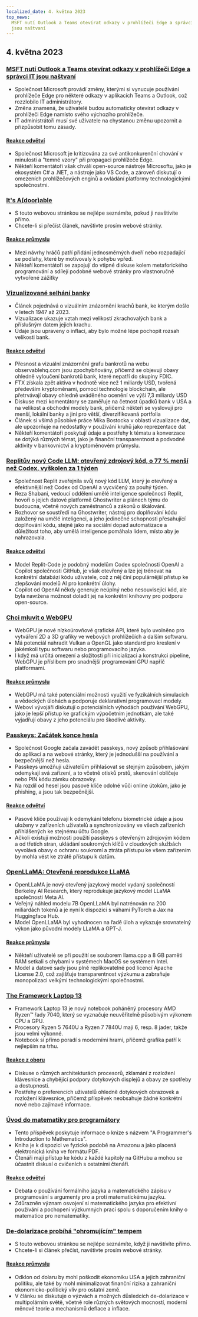 ```yaml
---
localized_date: 4. května 2023
top_news:
  MSFT nutí Outlook a Teams otevírat odkazy v prohlížeči Edge a správci IT
  jsou naštvaní
---
```




## 4. května 2023

### [MSFT nutí Outlook a Teams otevírat odkazy v prohlížeči Edge a správci IT jsou naštvaní](https://www.theverge.com/2023/5/3/23709297/microsoft-edge-force-outlook-teams-web-links-open)

- Společnost Microsoft provádí změny, kterými si vynucuje používání prohlížeče Edge pro některé odkazy v aplikacích Teams a Outlook, což rozzlobilo IT administrátory.
- Změna znamená, že uživatelé budou automaticky otevírat odkazy v prohlížeči Edge namísto svého výchozího prohlížeče.
- IT administrátoři musí své uživatele na chystanou změnu upozornit a přizpůsobit tomu zásady.

#### [Reakce odvětví](http://news.ycombinator.com/item?id=35800158)

- Společnost Microsoft je kritizována za své antikonkurenční chování v minulosti a "temné vzory" při propagaci prohlížeče Edge.
- Někteří komentátoři však chválí open-source nástroje Microsoftu, jako je ekosystém C# a .NET, a nástroje jako VS Code, a zároveň diskutují o omezeních prohlížečových enginů a ovládání platformy technologickými společnostmi.

### [It's A(door)able](https://ncase.me/door/)

- S touto webovou stránkou se nejlépe seznámíte, pokud ji navštívíte přímo.
- Chcete-li si přečíst článek, navštivte prosím webové stránky.

#### [Reakce průmyslu](http://news.ycombinator.com/item?id=35800492)

- Mezi návrhy hráčů patří přidání jednosměrných dveří nebo rozpadající se podlahy, které by motivovaly k pohybu vpřed.
- Někteří komentátoři se zapojují do vtipné diskuse kolem metaforického programování a sdílejí podobné webové stránky pro vlastnoručně vytvořené zážitky

### [Vizualizované selhání banky](https://observablehq.com/@mbostock/bank-failures)

- Článek pojednává o vizuálním znázornění krachů bank, ke kterým došlo v letech 1947 až 2023.
- Vizualizace ukazuje vztah mezi velikostí zkrachovalých bank a příslušným datem jejich krachu.
- Údaje jsou upraveny o inflaci, aby bylo možné lépe pochopit rozsah velikosti bank.

#### [Reakce odvětví](http://news.ycombinator.com/item?id=35795975)

- Přesnost a vizuální znázornění grafu bankrotů na webu observablehq.com jsou zpochybňovány, přičemž se objevují obavy ohledně vyloučení bankrotů bank, které nepatří do skupiny FDIC.
- FTX získala zpět aktiva v hodnotě více než 1 miliardy USD, tvořená především kryptoměnami, pomocí technologie blockchain, ale přetrvávají obavy ohledně uváděného ocenění ve výši 7,3 miliardy USD
- Diskuse mezi komentátory se zaměřuje na četnost úpadků bank v USA a na velikost a obchodní modely bank, přičemž někteří se vyslovují pro menší, lokální banky a jiní pro větší, diverzifikovaná portfolia
- Článek si všímá působivé práce Mika Bostocka v oblasti vizualizace dat, ale upozorňuje na nedostatky v používání kruhů jako reprezentace dat
- Někteří komentátoři poskytují údaje a postřehy k tématu a konverzace se dotýká různých témat, jako je finanční transparentnost a podvodné aktivity v bankovnictví a kryptoměnovém průmyslu.

### [Replitův nový Code LLM: otevřený zdrojový kód, o 77 % menší než Codex, vyškolen za 1 týden](https://www.latent.space/p/reza-shabani#details)

- Společnost Replit zveřejnila svůj nový kód LLM, který je otevřený a efektivnější než Codex od OpenAI a vycvičený za pouhý týden.
- Reza Shabani, vedoucí oddělení umělé inteligence společnosti Replit, hovoří o jejich datové platformě Ghostwriter a plánech týmu do budoucna, včetně nových zaměstnanců a zákonů o škálování.
- Rozhovor se soustředí na Ghostwriter, nástroj pro doplňování kódu založený na umělé inteligenci, a jeho jedinečné schopnosti přesahující doplňování kódu, stejně jako na sociální dopad automatizace a důležitost toho, aby umělá inteligence pomáhala lidem, místo aby je nahrazovala.

#### [Reakce odvětví](http://news.ycombinator.com/item?id=35803435)

- Model Replit-Code je podobný modelům Codex společnosti OpenAI a Copilot společnosti GitHub, je však otevřený a lze jej trénovat na konkrétní databázi kódu uživatele, což z něj činí populárnější přístup ke zlepšování modelů AI pro konkrétní úlohy.
- Copilot od OpenAI někdy generuje neúplný nebo nesouvisející kód, ale byla navržena možnost doladit jej na konkrétní knihovny pro podporu open-source.

### [Chci mluvit o WebGPU](https://cohost.org/mcc/post/1406157-i-want-to-talk-about-webgpu)

- WebGPU je nové nízkoúrovňové grafické API, které bylo uvolněno pro vytváření 2D a 3D grafiky ve webových prohlížečích a dalším softwaru.
- Má potenciál nahradit Vulkan a OpenGL jako standard pro kreslení v jakémkoli typu softwaru nebo programovacího jazyka.
- I když má určitá omezení a složitosti při inicializaci a konstrukci pipeline, WebGPU je příslibem pro snadnější programování GPU napříč platformami.

#### [Reakce průmyslu](http://news.ycombinator.com/item?id=35800988)

- WebGPU má také potenciální možnosti využití ve fyzikálních simulacích a vědeckých úlohách a podporuje deklarativní programovací modely.
- Weboví vývojáři diskutují o potenciálních výhodách používání WebGPU, jako je lepší přístup ke grafickým výpočetním jednotkám, ale také vyjadřují obavy z jeho potenciálu pro škodlivé aktivity.

### [Passkeys: Začátek konce hesla](https://blog.google/technology/safety-security/the-beginning-of-the-end-of-the-password/)

- Společnost Google začala zavádět passkeys, nový způsob přihlašování do aplikací a na webové stránky, který je jednodušší na používání a bezpečnější než hesla.
- Passkeys umožňují uživatelům přihlašovat se stejným způsobem, jakým odemykají svá zařízení, a to včetně otisků prstů, skenování obličeje nebo PIN kódu zámku obrazovky.
- Na rozdíl od hesel jsou pasové klíče odolné vůči online útokům, jako je phishing, a jsou tak bezpečnější.

#### [Reakce odvětví](http://news.ycombinator.com/item?id=35801392)

- Pasové klíče používají k odemykání telefonu biometrické údaje a jsou uloženy v zařízeních uživatelů a synchronizovány ve všech zařízeních přihlášených ke stejnému účtu Google.
- Ačkoli existují možnosti použití passkeys s otevřeným zdrojovým kódem a od třetích stran, ukládání soukromých klíčů v cloudových službách vyvolává obavy o ochranu soukromí a ztráta přístupu ke všem zařízením by mohla vést ke ztrátě přístupu k datům.

### [OpenLLaMA: Otevřená reprodukce LLaMA](https://github.com/openlm-research/open_llama)

- OpenLLaMA je nový otevřený jazykový model vydaný společností Berkeley AI Research, který reprodukuje jazykový model LLaMA společnosti Meta AI.
- Veřejný náhled modelu 7B OpenLLaMA byl natrénován na 200 miliardách tokenů a je nyní k dispozici s váhami PyTorch a Jax na Huggingface Hub.
- Model OpenLLaMA byl vyhodnocen na řadě úloh a vykazuje srovnatelný výkon jako původní modely LLaMA a GPT-J.

#### [Reakce průmyslu](http://news.ycombinator.com/item?id=35798888)

- Někteří uživatelé se při použití se souborem llama.cpp a 8 GB paměti RAM setkali s chybami v systémech MacOS se systémem Intel.
- Model a datové sady jsou plně replikovatelné pod licencí Apache License 2.0, což zajišťuje transparentnost výzkumu a zabraňuje monopolizaci velkými technologickými společnostmi.

### [The Framework Laptop 13](https://frame.work/blog/announcing-the-framework-laptop-13-powered-by-amd-ryzen)

- Framework Laptop 13 je nový notebook poháněný procesory AMD Ryzen™ řady 7040, který se vyznačuje neuvěřitelně působivým výkonem CPU a GPU.
- Procesory Ryzen 5 7640U a Ryzen 7 7840U mají 6, resp. 8 jader, takže jsou velmi výkonné.
- Notebook si přímo poradí s moderními hrami, přičemž grafika patří k nejlepším na trhu.

#### [Reakce z oboru](http://news.ycombinator.com/item?id=35802210)

- Diskuse o různých architekturách procesorů, zklamání z rozložení klávesnice a chybějící podpory dotykových displejů a obavy ze spotřeby a dostupnosti.
- Postřehy o preferencích uživatelů ohledně dotykových obrazovek a rozložení klávesnice, přičemž příspěvek neobsahuje žádné konkrétní nové nebo zajímavé informace.

### [Úvod do matematiky pro programátory](https://pimbook.org)

- Tento příspěvek poskytuje informace o knize s názvem "A Programmer's Introduction to Mathematics".
- Kniha je k dispozici ve fyzické podobě na Amazonu a jako placená elektronická kniha ve formátu PDF.
- Čtenáři mají přístup ke kódu z každé kapitoly na GitHubu a mohou se účastnit diskusí o cvičeních s ostatními čtenáři.

#### [Reakce odvětví](http://news.ycombinator.com/item?id=35800136)

- Debata o používání formálního jazyka a matematického zápisu v programování s argumenty pro a proti matematickému jazyku.
- Zdůrazněn význam osvojení si matematického jazyka pro efektivní používání a pochopení výzkumných prací spolu s doporučením knihy o matematice pro nematematiky.

### [De-dolarizace probíhá "ohromujícím" tempem](https://www.bloomberg.com/news/articles/2023-04-18/de-dollarization-is-happening-at-a-stunning-pace-jen-says)

- S touto webovou stránkou se nejlépe seznámíte, když ji navštívíte přímo.
- Chcete-li si článek přečíst, navštivte prosím webové stránky.

#### [Reakce průmyslu](http://news.ycombinator.com/item?id=35796915)

- Odklon od dolaru by mohl poškodit ekonomiku USA a jejich zahraniční politiku, ale také by mohl minimalizovat finanční rizika a zahraniční ekonomicko-politický vliv pro ostatní země.
- V článku se diskutuje o výzvách a možných důsledcích de-dolarizace v multipolárním světě, včetně role různých světových mocností, moderní měnové teorie a mechanismů deflace a inflace.

</Steps>
